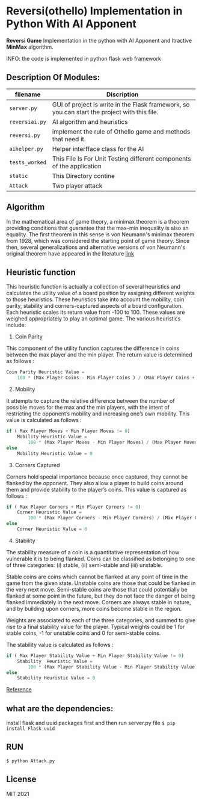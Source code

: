 # Reversi(othello) Implementation in Python With AI Apponent

**Reversi Game** Implementation in the python with AI Apponent and Itractive **MinMax** algorithm.

INFO: the code is implemented in python flask web framework

## Description Of Modules:

filename        | Discription 
--------------- |-----------------------------------------------------------
`server.py`     | GUI of project is write in the Flask framework, so you can start the project with this file.             
`reversiai.py`  | AI algorithm and heuristics        
`reversi.py`    | implement the rule of Othello game and methods that need it.             
`aihelper.py`   | Helper interfface class for the AI                 
`tests_worked`  | This File Is For Unit Testing different components of the application                  
`static`        | This Directory contine    
`Attack`	| Two player attack


## Algorithm
In the mathematical area of game theory, a minimax theorem is a theorem providing conditions that guarantee that the max–min inequality is also an equality. The first theorem in this sense is von Neumann's minimax theorem from 1928, which was considered the starting point of game theory. Since then, several generalizations and alternative versions of von Neumann's original theorem have appeared in the literature [link](https://en.wikipedia.org/wiki/Minimax_theorem)

## Heuristic function
This heuristic function is actually a collection of several heuristics and calculates the utility value of a board position by assigning different weights to those heuristics. These heuristics take into account the mobility, coin parity, stability and corners-captured aspects of a board configuration. Each heuristic scales its return value from -100 to 100. These values are weighed appropriately to play an optimal game. The various heuristics include:


1. Coin Parity
 
This component of the utility function captures the difference in coins between the max player and the min player. The return value is determined as follows :
```python
Coin Parity Heuristic Value =
	100 * (Max Player Coins - Min Player Coins ) / (Max Player Coins + Min Player Coins)
```

2. Mobility

It attempts to capture the relative difference between the number of possible moves for the max and the min players, with the intent of restricting the opponent’s mobility and increasing one’s own mobility. This value is calculated as follows :
``` python
if ( Max Player Moves + Min Player Moves != 0)
	Mobility Heuristic Value =
		100 * (Max Player Moves - Min Player Moves) / (Max Player Moves + Min Player Moves)
else
	Mobility Heuristic Value = 0
```

3. Corners Captured

Corners hold special importance because once captured, they cannot be flanked by the opponent. They also allow a player to build coins around them and provide stability to the player’s coins. This value is captured as follows :
``` python
if ( Max Player Corners + Min Player Corners != 0)
	Corner Heuristic Value =
		100 * (Max Player Corners - Min Player Corners) / (Max Player Corners + Min Player Corners)
else
	Corner Heuristic Value = 0
```

4. Stability

The stability measure of a coin is a quantitative representation of how vulnerable it is to being flanked. Coins can be classified as belonging to one of three categories: (i) stable, (ii) semi-stable and (iii) unstable.

Stable coins are coins which cannot be flanked at any point of time in the game from the given state. Unstable coins are those that could be flanked in the very next move. Semi-stable coins are those that could potentially be flanked at some point in the future, but they do not face the danger of being flanked immediately in the next move. Corners are always stable in nature, and by building upon corners, more coins become stable in the region.

Weights are associated to each of the three categories, and summed to give rise to a final stability value for the player. Typical weights could be 1 for stable coins, -1 for unstable coins and 0 for semi-stable coins.

The stability value is calculated as follows :
``` python
if ( Max Player Stability Value + Min Player Stability Value != 0)
	Stability  Heuristic Value =
		100 * (Max Player Stability Value - Min Player Stability Value) / (Max Player Stability Value + Min Player Stability Value)
else
	Stability Heuristic Value = 0
```
 [Reference](https://courses.cs.washington.edu/courses/cse573/04au/Project/mini1/RUSSIA/Final_Paper.pdf)

## 

## what are the dependencies:
install flask and uuid packages first and then run server.py file
` $ pip install Flask uuid `
## RUN
` $ python Attack.py `

## License
MIT 2021
